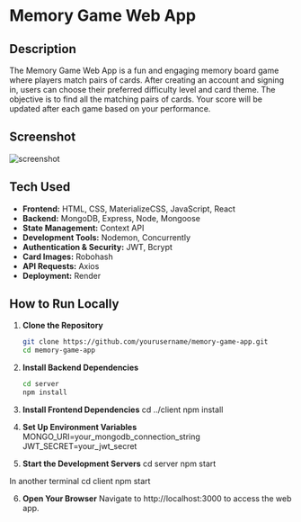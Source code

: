 # Memory Game Web App

## Description
The Memory Game Web App is a fun and engaging memory board game where players match pairs of cards. After creating an account and signing in, users can choose their preferred difficulty level and card theme. The objective is to find all the matching pairs of cards. Your score will be updated after each game based on your performance.

## Screenshot
![screenshot](https://live.staticflickr.com/65535/50996655401_49ed9fbc3e_n.jpg)

## Tech Used
- **Frontend:** HTML, CSS, MaterializeCSS, JavaScript, React
- **Backend:** MongoDB, Express, Node, Mongoose
- **State Management:** Context API
- **Development Tools:** Nodemon, Concurrently
- **Authentication & Security:** JWT, Bcrypt
- **Card Images:** Robohash
- **API Requests:** Axios
- **Deployment:** Render





## How to Run Locally


1. **Clone the Repository**
   ```bash
   git clone https://github.com/yourusername/memory-game-app.git
   cd memory-game-app


2. **Install Backend Dependencies**
   ```bash
   cd server
   npm install

3. **Install Frontend Dependencies**
cd ../client
npm install
 
4. **Set Up Environment Variables**
MONGO_URI=your_mongodb_connection_string
JWT_SECRET=your_jwt_secret

5. **Start the Development Servers**
cd server
npm start

In another terminal
cd client
npm start

6. **Open Your Browser**
 Navigate to http://localhost:3000 to access the web app.
